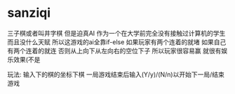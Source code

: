 # sanziqi
三子棋或者叫井字棋 但是迫真AI
作为一个在大学前完全没有接触过计算机的学生
而且没什么天赋
所以这游戏的ai全靠if-else
如果玩家有两个连着的就堵
如果自己有两个连着的就连
否则从上向下从左向右的空位下子
所以玩家很容易赢
就很有娱乐效果(不是

玩法:
输入下的棋的坐标下棋
一局游戏结束后输入(Y/y)/(N/n)以开始下一局/结束游戏
